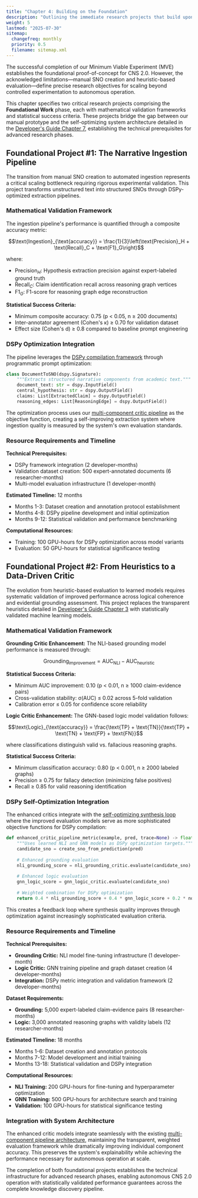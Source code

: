 ```yaml
---
title: "Chapter 4: Building on the Foundation"
description: "Outlining the immediate research projects that build upon the MVE to enable the broader research vision."
weight: 5
lastmod: "2025-07-30"
sitemap:
  changefreq: monthly
  priority: 0.5
  filename: sitemap.xml
---
```


The successful completion of our Minimum Viable Experiment (MVE) establishes the foundational proof-of-concept for CNS 2.0. However, the acknowledged limitations—manual SNO creation and heuristic-based evaluation—define precise research objectives for scaling beyond controlled experimentation to autonomous operation.

This chapter specifies two critical research projects comprising the **Foundational Work** phase, each with mathematical validation frameworks and statistical success criteria. These projects bridge the gap between our manual prototype and the self-optimizing system architecture detailed in the [Developer's Guide Chapter 7](/guides/building-cns-2.0-developers-guide/chapter-7-dspy-integration/), establishing the technical prerequisites for advanced research phases.

## Foundational Project #1: The Narrative Ingestion Pipeline

The transition from manual SNO creation to automated ingestion represents a critical scaling bottleneck requiring rigorous experimental validation. This project transforms unstructured text into structured SNOs through DSPy-optimized extraction pipelines.

### Mathematical Validation Framework

The ingestion pipeline's performance is quantified through a composite accuracy metric:

$$\text{Ingestion}_{\text{accuracy}} = \frac{1}{3}\left(\text{Precision}_H + \text{Recall}_C + \text{F1}_G\right)$$

where:
- $\text{Precision}_H$: Hypothesis extraction precision against expert-labeled ground truth
- $\text{Recall}_C$: Claim identification recall across reasoning graph vertices  
- $\text{F1}_G$: F1-score for reasoning graph edge reconstruction

**Statistical Success Criteria:**
- Minimum composite accuracy: 0.75 (p < 0.05, n ≥ 200 documents)
- Inter-annotator agreement (Cohen's κ) ≥ 0.70 for validation dataset
- Effect size (Cohen's d) ≥ 0.8 compared to baseline prompt engineering

### DSPy Optimization Integration

The pipeline leverages the [DSPy compilation framework](/guides/building-cns-2.0-developers-guide/chapter-7-dspy-integration/) through programmatic prompt optimization:

```python
class DocumentToSNO(dspy.Signature):
    """Extracts structured narrative components from academic text."""
    document_text: str = dspy.InputField()
    central_hypothesis: str = dspy.OutputField()
    claims: List[ExtractedClaim] = dspy.OutputField()
    reasoning_edges: List[ReasoningEdge] = dspy.OutputField()
```

The optimization process uses our [multi-component critic pipeline](/guides/building-cns-2.0-developers-guide/chapter-3-critic-pipeline/) as the objective function, creating a self-improving extraction system where ingestion quality is measured by the system's own evaluation standards.

### Resource Requirements and Timeline

**Technical Prerequisites:**
- DSPy framework integration (2 developer-months)
- Validation dataset creation: 500 expert-annotated documents (6 researcher-months)
- Multi-model evaluation infrastructure (1 developer-month)

**Estimated Timeline:** 12 months
- Months 1-3: Dataset creation and annotation protocol establishment
- Months 4-8: DSPy pipeline development and initial optimization
- Months 9-12: Statistical validation and performance benchmarking

**Computational Resources:**
- Training: 100 GPU-hours for DSPy optimization across model variants
- Evaluation: 50 GPU-hours for statistical significance testing

## Foundational Project #2: From Heuristics to a Data-Driven Critic

The evolution from heuristic-based evaluation to learned models requires systematic validation of improved performance across logical coherence and evidential grounding assessment. This project replaces the transparent heuristics detailed in [Developer's Guide Chapter 3](/guides/building-cns-2.0-developers-guide/chapter-3-critic-pipeline/) with statistically validated machine learning models.

### Mathematical Validation Framework

**Grounding Critic Enhancement:**
The NLI-based grounding model performance is measured through:

$$\text{Grounding}_{\text{improvement}} = \text{AUC}_{\text{NLI}} - \text{AUC}_{\text{heuristic}}$$

**Statistical Success Criteria:**
- Minimum AUC improvement: 0.10 (p < 0.01, n ≥ 1000 claim-evidence pairs)
- Cross-validation stability: σ(AUC) ≤ 0.02 across 5-fold validation
- Calibration error ≤ 0.05 for confidence score reliability

**Logic Critic Enhancement:**
The GNN-based logic model validation follows:

$$\text{Logic}_{\text{accuracy}} = \frac{\text{TP} + \text{TN}}{\text{TP} + \text{TN} + \text{FP} + \text{FN}}$$

where classifications distinguish valid vs. fallacious reasoning graphs.

**Statistical Success Criteria:**
- Minimum classification accuracy: 0.80 (p < 0.001, n ≥ 2000 labeled graphs)
- Precision ≥ 0.75 for fallacy detection (minimizing false positives)
- Recall ≥ 0.85 for valid reasoning identification

### DSPy Self-Optimization Integration

The enhanced critics integrate with the [self-optimizing synthesis loop](/guides/building-cns-2.0-developers-guide/chapter-7-dspy-integration/) where the improved evaluation models serve as more sophisticated objective functions for DSPy compilation:

```python
def enhanced_critic_pipeline_metric(example, pred, trace=None) -> float:
    """Uses learned NLI and GNN models as DSPy optimization targets."""
    candidate_sno = create_sno_from_prediction(pred)
    
    # Enhanced grounding evaluation
    nli_grounding_score = nli_grounding_critic.evaluate(candidate_sno)
    
    # Enhanced logic evaluation  
    gnn_logic_score = gnn_logic_critic.evaluate(candidate_sno)
    
    # Weighted combination for DSPy optimization
    return 0.4 * nli_grounding_score + 0.4 * gnn_logic_score + 0.2 * novelty_score
```

This creates a feedback loop where synthesis quality improves through optimization against increasingly sophisticated evaluation criteria.

### Resource Requirements and Timeline

**Technical Prerequisites:**
- **Grounding Critic:** NLI model fine-tuning infrastructure (1 developer-month)
- **Logic Critic:** GNN training pipeline and graph dataset creation (4 developer-months)
- **Integration:** DSPy metric integration and validation framework (2 developer-months)

**Dataset Requirements:**
- **Grounding:** 5,000 expert-labeled claim-evidence pairs (8 researcher-months)
- **Logic:** 3,000 annotated reasoning graphs with validity labels (12 researcher-months)

**Estimated Timeline:** 18 months
- Months 1-6: Dataset creation and annotation protocols
- Months 7-12: Model development and initial training
- Months 13-18: Statistical validation and DSPy integration

**Computational Resources:**
- **NLI Training:** 200 GPU-hours for fine-tuning and hyperparameter optimization
- **GNN Training:** 500 GPU-hours for architecture search and training
- **Validation:** 100 GPU-hours for statistical significance testing

### Integration with System Architecture

The enhanced critic models integrate seamlessly with the existing [multi-component pipeline architecture](/guides/building-cns-2.0-developers-guide/chapter-3-critic-pipeline/), maintaining the transparent, weighted evaluation framework while dramatically improving individual component accuracy. This preserves the system's explainability while achieving the performance necessary for autonomous operation at scale.

The completion of both foundational projects establishes the technical infrastructure for advanced research phases, enabling autonomous CNS 2.0 operation with statistically validated performance guarantees across the complete knowledge discovery pipeline.
